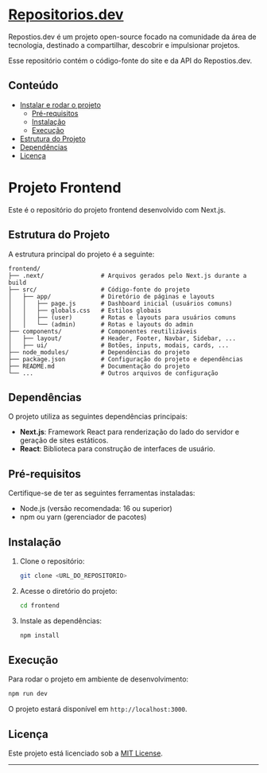# [Repositorios.dev](https://www.repositorios.dev)
Repostios.dev é um projeto open-source focado na comunidade da área de tecnologia, destinado a compartilhar, descobrir e impulsionar projetos.

Esse repositório contém o código-fonte do site e da API do Repostios.dev.
## Conteúdo

- [Instalar e rodar o projeto](#instalar-e-rodar-o-projeto)
  - [Pré-requisitos](#pré-requisitos)
  - [Instalação](#instalação)
  - [Execução](#execução)
- [Estrutura do Projeto](#estrutura-do-projeto)
- [Dependências](#dependências)
- [Licença](#licença)
# Projeto Frontend

Este é o repositório do projeto frontend desenvolvido com Next.js.

## Estrutura do Projeto

A estrutura principal do projeto é a seguinte:

```
frontend/
├── .next/                # Arquivos gerados pelo Next.js durante a build
├── src/                  # Código-fonte do projeto
│   ├── app/              # Diretório de páginas e layouts
│   │   ├── page.js       # Dashboard inicial (usuários comuns)
│   │   ├── globals.css   # Estilos globais
│   │   ├── (user)        # Rotas e layouts para usuários comuns
│   │   └── (admin)       # Rotas e layouts do admin
├── components/           # Componentes reutilizáveis
│   ├── layout/           # Header, Footer, Navbar, Sidebar, ...
│   ├── ui/               # Botões, inputs, modais, cards, ...
├── node_modules/         # Dependências do projeto
├── package.json          # Configuração do projeto e dependências
├── README.md             # Documentação do projeto
└── ...                   # Outros arquivos de configuração
```

## Dependências

O projeto utiliza as seguintes dependências principais:

- **Next.js**: Framework React para renderização do lado do servidor e geração de sites estáticos.
- **React**: Biblioteca para construção de interfaces de usuário.

## Pré-requisitos

Certifique-se de ter as seguintes ferramentas instaladas:

- Node.js (versão recomendada: 16 ou superior)
- npm ou yarn (gerenciador de pacotes)

## Instalação

1. Clone o repositório:
   ```bash
   git clone <URL_DO_REPOSITORIO>
   ```

2. Acesse o diretório do projeto:
   ```bash
   cd frontend
   ```

3. Instale as dependências:
   ```bash
   npm install
   ```

## Execução

Para rodar o projeto em ambiente de desenvolvimento:

```bash
npm run dev
```

O projeto estará disponível em `http://localhost:3000`.

## Licença

Este projeto está licenciado sob a [MIT License](LICENSE).

---
